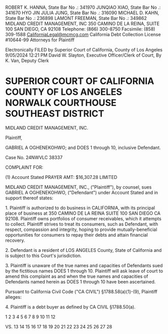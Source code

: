 ROBERT K. HANNA, State Bar No .: 341970
JUNQIAO XIAO, State Bar No .: 341670
HYO JIN JULIA JUNG, State Bar No .: 316090
MICHAEL D. KAHN, State Bar No .: 236898
LAMONT FREEMAN, State Bar No .: 349862
MIDLAND CREDIT MANAGEMENT, INC
350 CAMINO DE LA REINA, SUITE 100
SAN DIEGO, CA 92108
Telephone: (866) 300-8750
Facsimile: (858) 309-1588
CaliforniaLegal@mcmcg.com
California Debt Collection License #10644-99
Attorneys for Plaintiff

Electronically FILED by
Superior Court of California,
County of Los Angeles
9/05/2024 12:21 PM
David W. Slayton,
Executive Officer/Clerk of Court,
By K. Van, Deputy Clerk


# SUPERIOR COURT OF CALIFORNIA COUNTY OF LOS ANGELES NORWALK COURTHOUSE SOUTHEAST DISTRICT

MIDLAND CREDIT MANAGEMENT, INC.

Plaintiff,

GABRIEL A OGHENEKOHWO;
and DOES 1 through 10, inclusive
Defendant.

Case No. 24NWVLC 38337

COMPLAINT FOR:

(1) Account Stated
PRAYER AMT: $16,307.28
LIMITED

MIDLAND CREDIT MANAGEMENT, INC., ("Plaintiff"), by counsel, sues GABRIEL A
OGHENEKOHWO, ("Defendant") under Account Stated and in support thereof states:

1\.
Plaintiff is authorized to do business in CALIFORNIA, with its principal place of
business at 350 CAMINO DE LA REINA SUITE 100 SAN DIEGO CA 92108. Plaintiff
owns portfolios of consumer receivables, which it attempts to collect. Plaintiff strives to
treat its consumers, such as Defendant, with respect, compassion and integrity, hoping to
provide mutually-beneficial opportunities for consumers to repay their debts and attain
financial recovery.

2\.
Defendant is a resident of LOS ANGELES County, State of California and is subject to
this Court's jurisdiction.

3\.
Plaintiff is unaware of the true names and capacities of Defendants sued by the fictitious
names DOES 1 through 10. Plaintiff will ask leave of court to amend this complaint as
and when the true names and capacities of Defendants named herein as DOES 1 through
10 have been ascertained.

Pursuant to California Civil Code ("CA CIVIL") §1788.58(a)(1)-(9), Plaintiff alleges:

4\.
Plaintiff is a debt buyer as defined by CA CIVIL §1788.50(a).

<!-- PageNumber="-1-" -->
<!-- PageFooter="COMPLAINT" -->
<!-- PageFooter="CA_0132G File No .: 24-167072 SCP" -->

1
2
3
4
5
6
7
8
9
10
11
12

VS.
13
14
15
16
17
18
19
20
21
22
23
24
25
26
27
28

<!-- PageBreak -->

